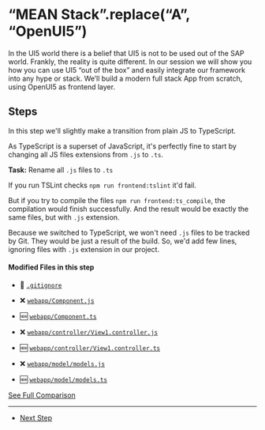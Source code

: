 # “MEAN Stack”.replace(“A”, “OpenUI5”)
  
In the UI5 world there is a belief that UI5 is not to be used out of the SAP world. Frankly, the reality is quite different.
In our session we will show you how you can use UI5 “out of the box” and easily integrate our framework into any hype or stack.
We’ll build a modern full stack App from scratch, using OpenUI5 as frontend layer.

## Steps

In this step we'll slightly make a transition from plain JS to TypeScript.

As TypeScript is a superset of JavaScript, it's perfectly fine to start by changing all JS files extensions from ``.js`` to ``.ts``.

**Task:** Rename all ``.js`` files to ``.ts``

If you run TSLint checks ```npm run frontend:tslint``` it'd fail.

But if you try to compile the files ``npm run frontend:ts_compile``, the compilation would finish successfully. And the result would be exactly the same files, but with ``.js`` extension.

Because we switched to TypeScript, we won't need ``.js`` files to be tracked by Git. They would be just a result of the build. So, we'd add few lines, ignoring files with ``.js`` extension in our project.

#### Modified Files in this step

- :small_orange_diamond: [```.gitignore```](https://github.com/d3xter666/ui5con-2019-mean-stack-with-ui5/compare/03_frontend_typescript_configurations...04_frontend_switch_to_typescript#diff-a084b794bc0759e7a6b77810e01874f2)
- :x: [```webapp/Component.js```](https://github.com/d3xter666/ui5con-2019-mean-stack-with-ui5/compare/03_frontend_typescript_configurations...04_frontend_switch_to_typescript#diff-277e8143a585951bea531be6a6f5bc6c)
- :new: [```webapp/Component.ts```](https://github.com/d3xter666/ui5con-2019-mean-stack-with-ui5/compare/03_frontend_typescript_configurations...04_frontend_switch_to_typescript#diff-bb94977854ee0b590bc7d86c5a8a718d)

- :x: [``` webapp/controller/View1.controller.js ```](https://github.com/d3xter666/ui5con-2019-mean-stack-with-ui5/compare/03_frontend_typescript_configurations...04_frontend_switch_to_typescript#diff-20200b8df03d11b32f8beb841a234b4b)
- :new: [``` webapp/controller/View1.controller.ts ```](https://github.com/d3xter666/ui5con-2019-mean-stack-with-ui5/compare/03_frontend_typescript_configurations...04_frontend_switch_to_typescript#diff-3844c0d509dc360fa3e6fa72c04a8c43)

- :x: [``` webapp/model/models.js ```](https://github.com/d3xter666/ui5con-2019-mean-stack-with-ui5/compare/03_frontend_typescript_configurations...04_frontend_switch_to_typescript#diff-fd5660de3aecee8c5e28d76a9cf8842c)
- :new: [``` webapp/model/models.ts ```](https://github.com/d3xter666/ui5con-2019-mean-stack-with-ui5/compare/03_frontend_typescript_configurations...04_frontend_switch_to_typescript#diff-dc797b2b3f470fec76fd96e2f85c9fe5)


[See Full Comparison](https://github.com/d3xter666/ui5con-2019-mean-stack-with-ui5/compare/03_frontend_typescript_configurations...04_frontend_switch_to_typescript)

---
- [Next Step](https://github.com/d3xter666/ui5con-2019-mean-stack-with-ui5/tree/04_1_switch_to_typescript)
